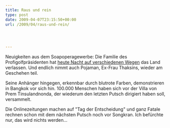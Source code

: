 ```yaml
---
title: Raus und rein
type: post
date: 2009-04-07T23:15:50+00:00
url: /2009/04/raus-und-rein/




---
```

Neuigkeiten aus dem Soapoperagewerbe: Die Familie des Profigolfpräsidenten hat [heute Nacht auf verschiedenen Wegen][1] das Land verlassen. Und endlich nimmt auch Pojaman, Ex-Frau Thaksins, wieder am Geschehen teil.

Seine Anhänger hingegen, erkennbar durch blutrote Farben, demonstrieren in Bangkok vor sich hin. 100.000 Menschen haben sich vor der Villa von Prem Tinsulandnonda, der wiederum den letzten Putsch dirigiert haben soll, versammelt.

Die Onlinezeitungen machen auf "Tag der Entscheidung" und ganz Fatale rechnen schon mit dem nächsten Putsch noch vor Songkran. Ich befürchte nur, das wird nichts werden...

 [1]: http://www.nationmultimedia.com/2009/04/08/politics/politics_30099920.php
